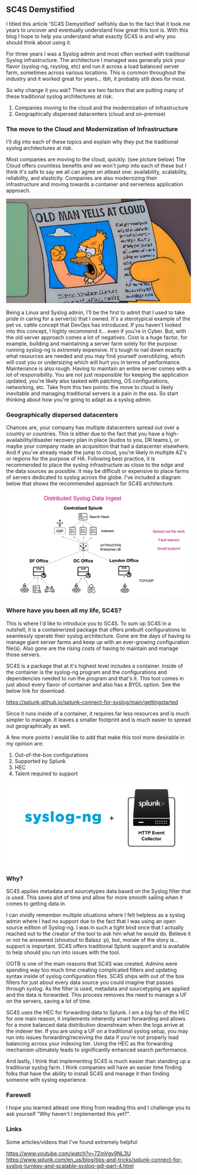 ## SC4S Demystified

I titled this article 'SC4S Demystified' selfishly due to the fact that it took me years to uncover and eventually understand how great this tool is. With this blog I hope to help you understand what exactly SC4S is and why you should think about using it.

For three years I was a Syslog admin and most often worked with traditional Syslog infrastructure. The architecture I managed was generally pick your flavor (syslog-ng, rsyslog, etc) and run it across a load balanced server farm, sometimes across various locations. This is common throughout the industry and it worked great for years... tbh, it probably still does for most. 

So why change it you ask? There are two factors that are putting many of these traditional syslog architectures at risk.

1. Companies moving to the cloud and the modernization of infrastructure
2. Geographically dispersed datacenters (cloud and on-premise) 

### The move to the Cloud and Modernization of Infrastructure
I'll dig into each of these topics and explain why they put the traditional syslog architectures at risk.

Most companies are moving to the cloud, quickly. (see picture below) The Cloud offers countless benefits and we won't jump into each of these but I think it's safe to say we all can agree on atleast one: availability, scalability, reliability, and elasticity. Companies are also modernizing their infrastructure and moving towards a container and serverless application approach.

![Family Pic](/docs/assets/clo.png)

Being a Linux and Syslog admin, I'll be the first to admit that I used to take pride in caring for a server(s) that I owned. It's a sterotypical example of the pet vs. cattle concept that DevOps has introduced. If you haven't looked into this concept, I highly recommend it... even if you're in Cyber. But, with the old server approach comes a lot of negatives. Cost is a huge factor, for example, building and maintaining a server farm solely for the purpose running syslog-ng is extremely expensive. It's tough to nail down exactly what resources are needed and you may find yourself overutilizing, which will cost you or undersizing which will hurt you in terms of performance. Maintenance is also rough. Having to maintain an entire server comes with a lot of responsibility. You are not just responsible for keeping the application updated, you're likely also tasked with patching, OS configurations, networking, etc. Take from this two points: the move to cloud is likely inevitable and managing traditional servers is a pain in the ass. So start thinking about how you're going to adapt as a syslog admin.

### Geographically dispersed datacenters
Chances are, your company has multiple datacenters spread out over a country or countries. This is either due to the fact that you have a high-availability/disaster recovery plan in place (kudos to you, DR teams.), or maybe your company made an acquisition that had a datacenter elsewhere. And if you've already made the jump to cloud, you're likely in multiple AZ's or regions for the purpose of HA. Following best practice, it is recommended to place the syslog infrastructure as close to the edge and the data sources as possible. It may be difficult or expensive to place farms of servers dedicated to syslog across the globe. I've included a diagram below that shows the recommended approach for SC4S architecture.

![Family Pic](/docs/assets/diagram.png)


### Where have you been all my life, SC4S?

This is where I'd like to introduce you to SC4S. To sum up SC4S in a nutshell, it is a containerized package that offers prebuilt configurations to seamlessly operate their syslog architecture. Gone are the days of having to manage giant server farms and keep up with an ever-growing configuration file(s). Also gone are the rising costs of having to maintain and manage those servers.

SC4S is a package that at it's highest level includes a container. Inside of the container is the syslog-ng program and the configurations and dependencies needed to run the program and that's it. This tool comes in just about every flavor of container and also has a BYOL option. See the below link for download.

https://splunk.github.io/splunk-connect-for-syslog/main/gettingstarted

Since it runs inside of a container, it requires far less resources and is much simpler to manage. It leaves a smaller footprint and is much easier to spread out geographically as well.

A few more points I would like to add that make this tool more desirable in my opinion are:
1. Out-of-the-box configurations
2. Supported by Splunk
3. HEC
4. Talent required to support

![Family Pic](/docs/assets/hec.png)


### Why?
SC4S applies metadata and sourcetypes data based on the Syslog filter that is used. This saves alot of time and allow for more smooth sailing when it comes to getting data in.

I can vividly remember multiple situations where I felt helpless as a syslog admin where I had no support due to the fact that I was using an open source edition of Syslog-ng. I was in such a tight bind once that I actually reached out to the creator of the tool to ask him what he would do. Believe it or not he answered (shoutout to Balasz :p), but, morale of the story is... support is important. SC4S offers traditional Splunk support and is available to help should you run into issues with the tool.

OOTB is one of the main reasons that SC4S was created. Admins were spending way too much time creating complicated filters and updating syntax inside of syslog configuration files. SC4S ships with out of the box filters for just about every data source you could imagine that passes through syslog. As the filter is used, metadata and sourcetyping are applied and the data is forwarded. This process removes the need to manage a UF on the servers, saving a lot of time.

SC4S uses the HEC for forwarding data to Splunk. I am a big fan of the HEC for one main reason, it implements inherently smart forwarding and allows for a more balanced data distribution downstream when the logs arrive at the indexer tier. If you are using a UF on a traditional syslog setup, you may run into issues forwarding/receiving the data if you're not properly load balancing across your indexing tier. Using the HEC as the forwarding mechanism ultimately leads to significantly enhanced search performance.

And lastly, I think that implementing SC4S is much easier than standing up a traditional syslog farm. I think companies will have an easier time finding folks that have the ability to install SC4S and manage it than finding someone with syslog experience. 


### Farewell
I hope you learned atleast one thing from reading this and I challenge you to ask yourself "Why haven't I implemented this yet?".

### Links
Some articles/videos that I've found extremely helpful:

https://www.youtube.com/watch?v=7ZmVgy9NL3U
https://www.splunk.com/en_us/blog/tips-and-tricks/splunk-connect-for-syslog-turnkey-and-scalable-syslog-gdi-part-4.html
